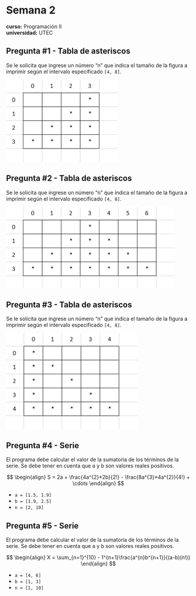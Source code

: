 # Semana 2 
**curso:** Programación II  
**universidad:** UTEC 
## Pregunta #1 - Tabla de asteriscos
Se le solicita que ingrese un número “n” que indica el tamaño de la figura a imprimir según el intervalo especificado `[4, 8]`.
<div>
<img title="a title" alt="Alt text" src="/media/E1.png">
</div>

## Pregunta #2 - Tabla de asteriscos
Se le solicita que ingrese un número “n” que indica el tamaño de la figura a imprimir según el intervalo especificado `[4, 8]`.
<div>
<img title="a title" alt="Alt text" src="/media/E2.png">
</div>

## Pregunta #3 - Tabla de asteriscos
Se le solicita que ingrese un número “n” que indica el tamaño de la figura a imprimir según el intervalo especificado `[4, 8]`.
<div>
<img title="a title" alt="Alt text" src="/media/E3.png">
</div>

## Pregunta #4 - Serie
El programa debe calcular el valor de la sumatoria de los términos de la serie. Se debe tener en cuenta que a y b son valores reales positivos.

$$
\begin{align}
  S = 2a + \frac{4a^{2}*2b}{2!} - \frac{8a^{3}*4a^{2}}{4!} + \cdots 
\end{align}
$$
- `a = [1.5, 1.9]`
- `b = [1.9, 2.5]`
- `n = [2, 10]`

## Pregunta #5 - Serie
El programa debe calcular el valor de la sumatoria de los términos de la serie. Se debe tener en cuenta que a y b son valores reales positivos.

$$
\begin{align}
  X = \sum_{n=1}^{10} - 1^{n+1}\frac{a^{n}b^{n+1}}{(a-b)(n!)}
\end{align}
$$
- `a = [4, 6]`
- `b = [1, 3]`
- `n = [1, 10]`
